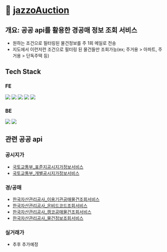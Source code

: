 # :office: <a href="https://main.d2evb4li0pm9n3.amplifyapp.com/" target="_blank">jazzoAuction</a>

## 개요: 공공 api를 활용한 경공매 정보 조회 서비스
- 원하는 조건으로 필터링된 물건정보를 주 1회 메일로 전송
- 지도에서 이런저런 조건으로 필터링 된 물건들만 조회가능(ex; 주거용 > 아파트, 주거용 > 단독주택 등)
  <br>

## Tech Stack 
### FE
<img src="https://img.shields.io/badge/JAVASCRIPT-F7DF1E?style=flat-square&logo=javascript&logoColor=white"/> <img src="https://img.shields.io/badge/TYPESCRIPT-3178C6?style=flat-square&logo=typescript&logoColor=white"/> <img src="https://img.shields.io/badge/REACT-61DAFB?style=flat-square&logo=react&logoColor=white"/> <img src="https://img.shields.io/badge/Tailwind CSS-06B6D4?style=flat-square&logo=Tailwind CSS&logoColor=white"/> <img src="https://img.shields.io/badge/AWS-FF9900?style=flat-square&logo=amazonaws&logoColor=white"/>

### BE
<img src="https://img.shields.io/badge/PYTHON-4B8BBE?style=flat-square&logo=python&logoColor=white"/> <img src="https://img.shields.io/badge/FASTAPI-009485?style=flat-square&logo=fastapi&logoColor=white"/> 

## 관련 공공 api
### 공시지가

- <a href="https://www.data.go.kr/tcs/dss/selectApiDataDetailView.do?publicDataPk=15058796" target="_blank">국토교통부\_표준지공시지가정보서비스</a>
- <a href="https://www.data.go.kr/tcs/dss/selectApiDataDetailView.do?publicDataPk=15059127" target="_blank">국토교통부\_개별공시지가정보서비스</a>

### 경/공매

- <a href="https://www.data.go.kr/tcs/dss/selectApiDataDetailView.do?publicDataPk=15000849" target="_blank">한국자산관리공사\_이용기관공매물건조회서비스</a>
- <a href="https://www.data.go.kr/tcs/dss/selectApiDataDetailView.do?publicDataPk=15000920" target="_blank">한국자산관리공사\_온비드코드조회서비스</a>
- <a href="https://www.data.go.kr/tcs/dss/selectApiDataDetailView.do?publicDataPk=15000851" target="_blank">한국자산관리공사\_캠코공매물건조회서비스</a>
- <a href="https://www.data.go.kr/tcs/dss/selectApiDataDetailView.do?publicDataPk=15000837" target="_blank">한국자산관리공사\_물건정보조회서비스</a>

### 실거래가

- 추후 추가예정
